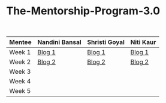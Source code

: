 # The-Mentorship-Program-3.0
<br/>

| Mentee  | Nandini Bansal | Shristi Goyal | Niti Kaur |
| ------------- | ------------- | ------------- | ------------- |
| Week 1  | [Blog 1](https://nandinibansal1811.medium.com/women-who-code-mentorship-3-0-week-1-2920c544ed42)  | [Blog 1](https://shrishtigoyal.medium.com/women-who-code-mentorship-program-3-0-week-1-e7a686d5c189)  | [Blog 1](https://niti-kaur.medium.com/women-who-code-mentorship-programme-3-0-week-1-7f298c151556)  |
| Week 2  | [Blog 2](https://nandinibansal1811.medium.com/women-who-code-mentorship-program-week-2-aaecb2bbe902) | [Blog 2](https://shrishtigoyal.medium.com/wwcd-mentorship-program-3-0-week-2-9e91cfc508ca) | [Blog 2](https://niti-kaur.medium.com/women-who-code-delhi-week-2-c265437c0d52) |
| Week 3  |  |  |  |
| Week 4  |  |  |  |
| Week 5  |  |  |  |
